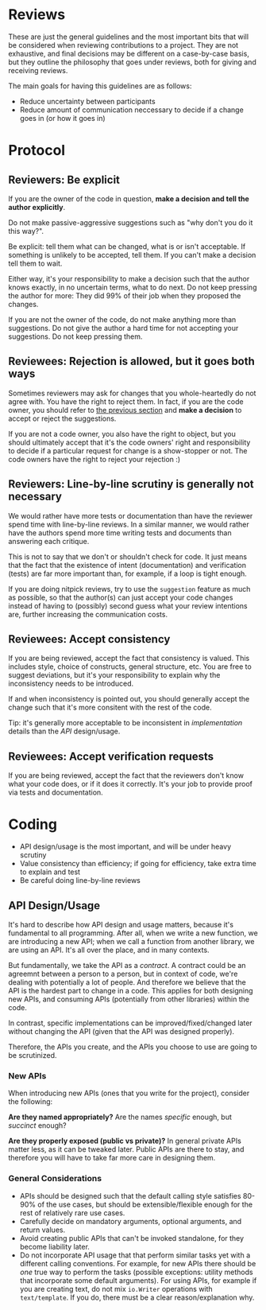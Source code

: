 # Reviews

These are just the general guidelines and the most important bits that will be
considered when reviewing contributions to a project. They are not exhaustive,
and final decisions may be different on a case-by-case basis, but they outline
the philosophy that goes under reviews, both for giving and receiving reviews.

The main goals for having this guidelines are as follows:

* Reduce uncertainty between participants
* Reduce amount of communication neccessary to decide if a change goes in (or how it goes in)

# Protocol

## Reviewers: Be explicit

If you are the owner of the code in question,
**make a decision and tell the author explicitly**.

Do not make passive-aggressive suggestions such as "why don't you do it this way?".

Be explicit: tell them what can be changed, what is or isn't acceptable.
If something is unlikely to be accepted, tell them. If you can't make a decision
tell them to wait.

Either way, it's your responsibility to make a decision such
that the author knows exactly, in no uncertain terms, what to do next.
Do not keep pressing the author for more: They did 99% of their job when they
proposed the changes.

If you are not the owner of the code, do not make anything more than
suggestions. Do not give the author a hard time for not accepting your
suggestions. Do not keep pressing them.

## Reviewees: Rejection is allowed, but it goes both ways

Sometimes reviewers may ask for changes that you whole-heartedly do not agree with.
You have the right to reject them. In fact, if you are the code owner, you
should refer to [the previous section](#reviewers-be-explicit) and **make a decision**
to accept or reject the suggestions.

If you are not a code owner, you also have the right to object, but you should
ultimately accept that it's the code owners' right and responsibility to 
decide if a particular request for change is a show-stopper or not.
The code owners have the right to reject your rejection :)

## Reviewers: Line-by-line scrutiny is generally not necessary

We would rather have more tests or documentation than have the reviewer
spend time with line-by-line reviews. In a similar manner, we would
rather have the authors spend more time writing tests and documents
than answering each critique.

This is not to say that we don't or shouldn't check for code. It
just means that the fact that the existence of intent (documentation) and 
verification (tests) are far more important than, for example,
if a loop is tight enough.

If you are doing nitpick reviews, try to use the `suggestion` feature
as much as possible, so that the author(s) can just accept your code changes
instead of having to (possibly) second guess what your review intentions
are, further increasing the communication costs.

## Reviewees: Accept consistency

If you are being reviewed, accept the fact that consistency is valued.
This includes style, choice of constructs, general structure, etc.
You are free to suggest deviations, but it's your responsibility to
explain why the inconsistency needs to be introduced.

If and when inconsistency is pointed out, you should generally accept
the change such that it's more consitent with the rest of the code.

Tip: it's generally more acceptable to be inconsistent in _implementation_
details than the _API_ design/usage.

## Reviewees: Accept verification requests

If you are being reviewed, accept the fact that the reviewers don't
know what your code does, or if it does it correctly. It's your job
to provide proof via tests and documentation.

# Coding

* API design/usage is the most important, and will be under heavy scrutiny
* Value consistency than efficiency; if going for efficiency, take extra time to explain and test
* Be careful doing line-by-line reviews

## API Design/Usage

It's hard to describe how API design and usage matters, because it's fundamental
to all programming. After all, when we write a new function, we are introducing
a new API; when we call a function from another library, we are using an API.
It's all over the place, and in many contexts.

But fundamentally, we take the API as a _contract_. A contract could be an agreemnt
between a person to a person, but in context of code, we're dealing with
potentially a lot of people. And therefore we believe that the API is the hardest part
to change in a code. This applies for both designing new APIs, and consuming APIs 
(potentially from other libraries) within the code.

In contrast, specific implementations can be improved/fixed/changed later without
changing the API (given that the API was designed properly).

Therefore, the APIs you create, and the APIs you choose to use are going to be
scrutinized.

### New APIs

When introducing new APIs (ones that you write for the project), consider the following:

**Are they named appropriately?** Are the names _specific_ enough, but _succinct_ enough?

**Are they properly exposed (public vs private)?** In general private APIs matter less,
as it can be tweaked later. Public APIs are there to stay, and therefore you will
have to take far more care in designing them.

### General Considerations

* APIs should be designed such that the default calling style satisfies 80-90% of the use cases, but should be extensible/flexible enough for the rest of relatively rare use cases.
* Carefully decide on mandatory arguments, optional arguments, and return values.
* Avoid creating public APIs that can't be invoked standalone, for they become liability later.
* Do not incorporate API usage that that perform similar tasks yet with a different calling conventions. For example, for new APIs there should be _one_ true way to perform the tasks (possible exceptions: utility methods that incorporate some default arguments). For using APIs, for example if you are creating text, do not mix `io.Writer` operations with `text/template`. If you do, there must be a clear reason/explanation why.

